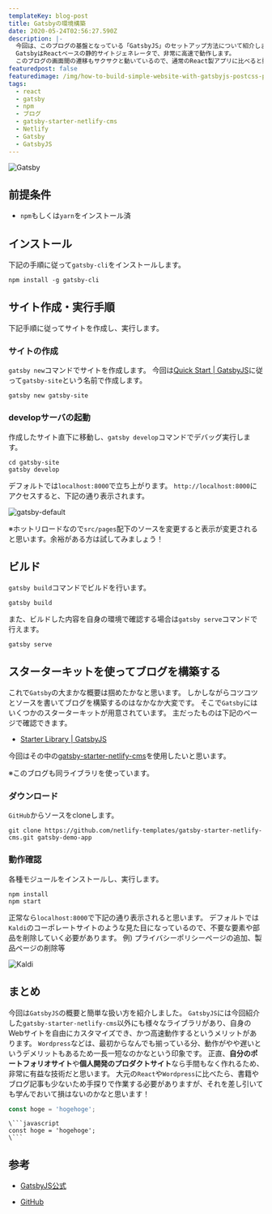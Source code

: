 ```yaml
---
templateKey: blog-post
title: Gatsbyの環境構築
date: 2020-05-24T02:56:27.590Z
description: |-
  今回は、このブログの基盤となっている「GatsbyJS」のセットアップ方法について紹介します。
  GatsbyはReactベースの静的サイトジェネレータで、非常に高速で動作します。
  このブログの画面間の遷移もサクサクと動いているので、通常のReact製アプリに比べると動作が早いことが分かると思います。
featuredpost: false
featuredimage: /img/how-to-build-simple-website-with-gatsbyjs-postcss-pt1.jpg
tags:
  - react
  - gatsby
  - npm
  - ブログ
  - gatsby-starter-netlify-cms
  - Netlify
  - Gatsby
  - GatsbyJS
---
```

![Gatsby](/img/how-to-build-simple-website-with-gatsbyjs-postcss-pt1.jpg "Gatsby-logo")

## 前提条件

* `npm`もしくは`yarn`をインストール済

## インストール

下記の手順に従って`gatsby-cli`をインストールします。

```shell
npm install -g gatsby-cli
```

## サイト作成・実行手順
下記手順に従ってサイトを作成し、実行します。

### サイトの作成

`gatsby new`コマンドでサイトを作成します。 今回は[Quick Start | GatsbyJS](https://www.gatsbyjs.org/docs/quick-start)に従って`gatsby-site`という名前で作成します。

```shell
gatsby new gatsby-site
```

### developサーバの起動

作成したサイト直下に移動し、`gatsby develop`コマンドでデバッグ実行します。

```shell
cd gatsby-site
gatsby develop
```

デフォルトでは`localhost:8000`で立ち上がります。 `http://localhost:8000`にアクセスすると、下記の通り表示されます。

![gatsby-default](/img/gatsby-start.png "gatsby-default")

※ホットリロードなので`src/pages`配下のソースを変更すると表示が変更されると思います。余裕がある方は試してみましょう！

## ビルド
`gatsby build`コマンドでビルドを行います。

```shell
gatsby build
```

また、ビルドした内容を自身の環境で確認する場合は`gatsby serve`コマンドで行えます。

```shell
gatsby serve
```

## スターターキットを使ってブログを構築する

これで`Gatsby`の大まかな概要は掴めたかなと思います。
しかしながらコツコツとソースを書いてブログを構築するのはなかなか大変です。
そこで`Gatsby`にはいくつかのスターターキットが用意されています。
主だったものは下記のページで確認できます。
- [Starter Library | GatsbyJS](https://www.gatsbyjs.org/starters/?v=2)

今回はその中の[gatsby-starter-netlify-cms](https://github.com/netlify-templates/gatsby-starter-netlify-cms)を使用したいと思います。
※このブログも同ライブラリを使っています。

### ダウンロード
`GitHub`からソースをcloneします。

```shell
git clone https://github.com/netlify-templates/gatsby-starter-netlify-cms.git gatsby-demo-app
```

### 動作確認

各種モジュールをインストールし、実行します。
```shell
npm install
npm start
```
正常なら`localhost:8000`で下記の通り表示されると思います。
デフォルトでは`Kaldi`のコーポレートサイトのような見た目になっているので、不要な要素や部品を削除していく必要があります。
例) プライバシーポリシーページの追加、製品ページの削除等

![Kaldi](/img/kaldi.png "kaldi")

## まとめ
今回は`GatsbyJS`の概要と簡単な扱い方を紹介しました。
`GatsbyJS`には今回紹介した`gatsby-starter-netlify-cms`以外にも様々なライブラリがあり、自身のWebサイトを自由にカスタマイズでき、かつ高速動作するというメリットがあります。
`Wordpress`などは、最初からなんでも揃っている分、動作がやや遅いというデメリットもあるため一長一短なのかなという印象です。
正直、**自分のポートフォリオサイト**や**個人開発のプロダクトサイト**なら手間もなく作れるため、非常に有益な技術だと思います。
大元の`React`や`Wordpress`に比べたら、書籍やブログ記事も少ないため手探りで作業する必要がありますが、それを差し引いても学んでおいて損はないのかなと思います！

```javascript
const hoge = 'hogehoge';
```

```
\```javascript
const hoge = 'hogehoge';
\```
```

## 参考

- [GatsbyJS公式](https://www.gatsbyjs.org)
- [GitHub](https://github.com/gatsbyjs/gatsby)